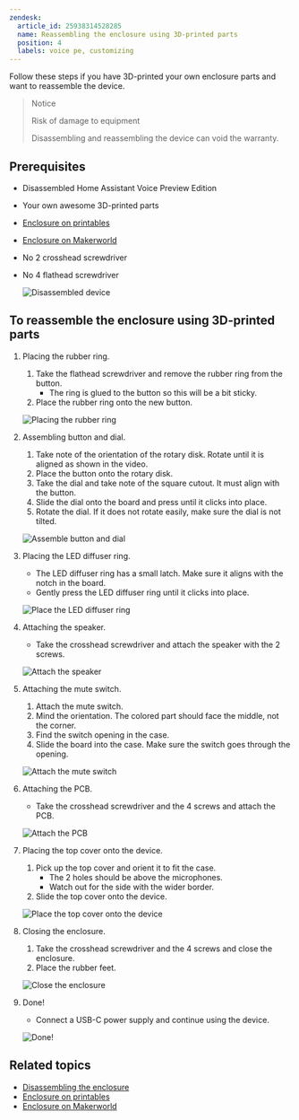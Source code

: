 ```yaml
---
zendesk:
  article_id: 25938314528285
  name: Reassembling the enclosure using 3D-printed parts
  position: 4
  labels: voice pe, customizing
---
```


Follow these steps if you have 3D-printed your own enclosure parts and want to reassemble the device.

>Notice
>
>Risk of damage to equipment
>
>Disassembling and reassembling the device can void the warranty.

## Prerequisites

- Disassembled Home Assistant Voice Preview Edition
- Your own awesome 3D-printed parts
- [Enclosure on printables](https://www.printables.com/model/1110526)
- [Enclosure on Makerworld](https://makerworld.com/models/885769)
- No 2 crosshead screwdriver
- No 4 flathead screwdriver

   ![Disassembled device](/static/img/voice-pe/voice_assembly_prereq_small.jpg)

## To reassemble the enclosure using 3D-printed parts

1. Placing the rubber ring.
   1. Take the flathead screwdriver and remove the rubber ring from the button.
      - The ring is glued to the button so this will be a bit sticky.
   2. Place the rubber ring onto the new button.

    ![Placing the rubber ring](/static/img/voice-pe/voice_replace_rubber_ring_480.webp)

2. Assembling button and dial.
   1. Take note of the orientation of the rotary disk. Rotate until it is aligned as shown in the video.
   2. Place the button onto the rotary disk.
   3. Take the dial and take note of the square cutout. It must align with the button.
   4. Slide the dial onto the board and press until it clicks into place.
   5. Rotate the dial. If it does not rotate easily, make sure the dial is not tilted.

    ![Assemble button and dial](/static/img/voice-pe/voice_assemble_dial_480.webp)

3. Placing the LED diffuser ring.
   - The LED diffuser ring has a small latch. Make sure it aligns with the notch in the board.
   - Gently press the LED diffuser ring until it clicks into place.

    ![Place the LED diffuser ring](/static/img/voice-pe/voice_place_diffuser_480.webp)

4. Attaching the speaker.
   - Take the crosshead screwdriver and attach the speaker with the 2 screws.

    ![Attach the speaker](/static/img/voice-pe/12_assemble_speaker_small.png)

5. Attaching the mute switch.
   1. Attach the mute switch.
   2. Mind the orientation. The colored part should face the middle, not the corner.
   3. Find the switch opening in the case.
   4. Slide the board into the case. Make sure the switch goes through the opening.

   ![Attach the mute switch](/static/img/voice-pe/voice_assemble_mute_switch_480.webp)

6. Attaching the PCB.
   - Take the crosshead screwdriver and the 4 screws and attach the PCB.

    ![Attach the PCB](/static/img/voice-pe/14_add_pcb_screws_small.png)

7. Placing the top cover onto the device.
   1. Pick up the top cover and orient it to fit the case.
      - The 2 holes should be above the microphones.
      - Watch out for the side with the wider border.
   2. Slide the top cover onto the device.

    ![Place the top cover onto the device](/static/img/voice-pe/voice_assemble_top_cover_480.webp)

8. Closing the enclosure.
   1. Take the crosshead screwdriver and the 4 screws and close the enclosure.
   2. Place the rubber feet.

   ![Close the enclosure](/static/img/voice-pe/16_add_4_screws_and_rubber_pads_small.png)

9. Done!
   - Connect a USB-C power supply and continue using the device.

    ![Done!](/static/img/voice-pe/15_add_top_enclosure_small.png)

## Related topics

- [Disassembling the enclosure](/hc/en-us/articles/25938306296605)
- [Enclosure on printables](https://www.printables.com/model/1110526)
- [Enclosure on Makerworld](https://makerworld.com/models/885769)
